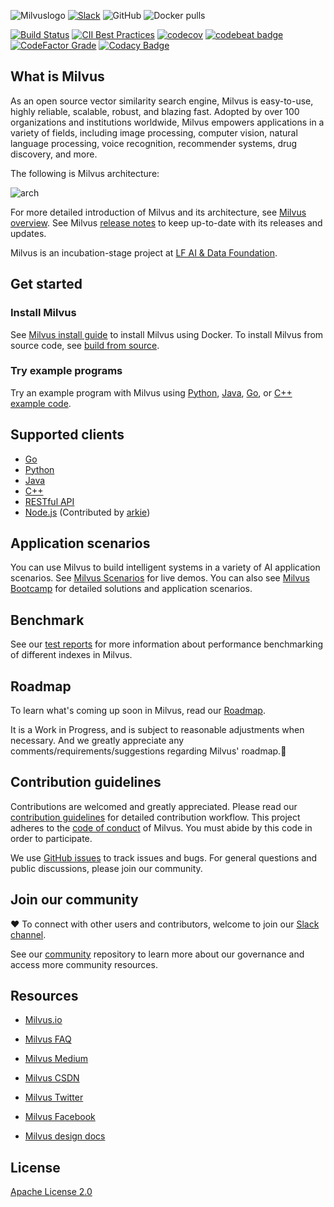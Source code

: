 ![Milvuslogo](https://github.com/milvus-io/docs/blob/master/v1.0.0/assets/milvus_logo.png)
[![Slack](https://img.shields.io/badge/Join-Slack-orange)](https://join.slack.com/t/milvusio/shared_invite/zt-e0u4qu3k-bI2GDNys3ZqX1YCJ9OM~GQ)
![GitHub](https://img.shields.io/github/license/milvus-io/milvus)
![Docker pulls](https://img.shields.io/docker/pulls/milvusdb/milvus)

[![Build Status](http://internal.zilliz.com:18080/jenkins/job/milvus-ci/job/master/badge/icon)](http://internal.zilliz.com:18080/jenkins/job/milvus-ci/job/master/)
[![CII Best Practices](https://bestpractices.coreinfrastructure.org/projects/3563/badge)](https://bestpractices.coreinfrastructure.org/projects/3563)
[![codecov](https://codecov.io/gh/milvus-io/milvus/branch/master/graph/badge.svg)](https://codecov.io/gh/milvus-io/milvus)
[![codebeat badge](https://codebeat.co/badges/e030a4f6-b126-4475-a938-4723d54ec3a7?style=plastic)](https://codebeat.co/projects/github-com-milvus-io-milvus-master)
[![CodeFactor Grade](https://www.codefactor.io/repository/github/milvus-io/milvus/badge)](https://www.codefactor.io/repository/github/milvus-io/milvus)
[![Codacy Badge](https://api.codacy.com/project/badge/Grade/c4bb2ccfb51b47f99e43bfd1705edd95)](https://app.codacy.com/gh/milvus-io/milvus?utm_source=github.com&utm_medium=referral&utm_content=milvus-io/milvus&utm_campaign=Badge_Grade_Dashboard)

## What is Milvus

As an open source vector similarity search engine, Milvus is easy-to-use, highly reliable, scalable, robust, and blazing fast. Adopted by over 100 organizations and institutions worldwide, Milvus empowers applications in a variety of fields, including image processing, computer vision, natural language processing, voice recognition, recommender systems, drug discovery, and more. 

The following is Milvus architecture:

![arch](https://github.com/milvus-io/docs/blob/master/v1.0.0/assets/milvus_arch.png)

For more detailed introduction of Milvus and its architecture, see [Milvus overview](https://www.milvus.io/docs/v1.0.0/overview.md). See Milvus [release notes](https://www.milvus.io/docs/v1.0.0/release_notes.md) to keep up-to-date with its releases and updates.

Milvus is an incubation-stage project at [LF AI & Data Foundation](https://lfaidata.foundation/).

## Get started

### Install Milvus

See [Milvus install guide](https://www.milvus.io/docs/v1.0.0/install_milvus.md) to install Milvus using Docker. To install Milvus from source code, see [build from source](INSTALL.md).

### Try example programs

Try an example program with Milvus using [Python](https://github.com/milvus-io/pymilvus/tree/1.0/examples), [Java](https://github.com/milvus-io/milvus-sdk-java/tree/1.0/examples), [Go](https://github.com/milvus-io/milvus-sdk-go/tree/1.0/examples), or [C++ example code](https://github.com/milvus-io/milvus/tree/1.0/sdk/examples).

## Supported clients

-   [Go](https://github.com/milvus-io/milvus-sdk-go/tree/1.0)
-   [Python](https://github.com/milvus-io/pymilvus/tree/1.0)
-   [Java](https://github.com/milvus-io/milvus-sdk-java/tree/1.0)
-   [C++](https://github.com/milvus-io/milvus/tree/1.0/sdk)
-   [RESTful API](https://github.com/milvus-io/milvus/tree/1.0/core/src/server/web_impl)
-   [Node.js](https://www.npmjs.com/package/@arkie-ai/milvus-client) (Contributed by [arkie](https://www.arkie.cn/))

## Application scenarios

You can use Milvus to build intelligent systems in a variety of AI application scenarios. See [Milvus Scenarios](https://milvus.io/scenarios) for live demos. You can also see [Milvus Bootcamp](https://github.com/milvus-io/bootcamp/tree/1.0) for detailed solutions and application scenarios.

## Benchmark

See our [test reports](https://github.com/milvus-io/milvus/tree/1.0/docs) for more information about performance benchmarking of different indexes in Milvus.

## Roadmap

To learn what's coming up soon in Milvus, read our [Roadmap](https://github.com/milvus-io/milvus/milestones).

It is a Work in Progress, and is subject to reasonable adjustments when necessary. And we greatly appreciate any comments/requirements/suggestions regarding Milvus' roadmap.:clap:

## Contribution guidelines

Contributions are welcomed and greatly appreciated. Please read our [contribution guidelines](CONTRIBUTING.md) for detailed contribution workflow. This project adheres to the [code of conduct](CODE_OF_CONDUCT.md) of Milvus. You must abide by this code in order to participate.

We use [GitHub issues](https://github.com/milvus-io/milvus/issues) to track issues and bugs. For general questions and public discussions, please join our community.

## Join our community

:heart:  To connect with other users and contributors, welcome to join our [Slack channel](https://join.slack.com/t/milvusio/shared_invite/zt-e0u4qu3k-bI2GDNys3ZqX1YCJ9OM~GQ).

See our [community](https://github.com/milvus-io/community) repository to learn more about our governance and access more community resources.


## Resources

-   [Milvus.io](https://www.milvus.io)

-   [Milvus FAQ](https://www.milvus.io/docs/faq/operational_faq.md)

-   [Milvus Medium](https://medium.com/@milvusio)

-   [Milvus CSDN](https://zilliz.blog.csdn.net/)

-   [Milvus Twitter](https://twitter.com/milvusio)

-   [Milvus Facebook](https://www.facebook.com/io.milvus.5)

-   [Milvus design docs](DESIGN.md)

## License

[Apache License 2.0](LICENSE)
